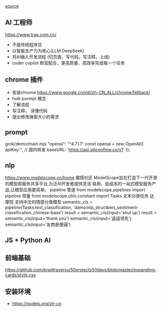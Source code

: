 [source](https://www.trae.com.cn/?utm_source=juejin&utm_medium=juejin_resources&utm_campaign=all_header_17)

## AI 工程师
https://www.trae.com.cn/
- 不是传统程序员 
- 以智能生产力为核心(LLM DeepSeek)
- 将AI融入开发流程 (切页面，写代码，写注释，上线)
- coder copilot 
  默契配合，更高质量、高效率完成每一个任务

## chrome 插件
  - 安装chrome 
  https://www.google.cn/intl/zh-CN_ALL/chrome/fallback/
  - hulk pormpt 概念
  - 了解流程 
  - 写注释， 读懂代码
  - 提出修改弹窗大小的需求

## prompt 
  grok/demo/main.mjs
  "openai": "^4.71.1"
  const openai = new OpenAI({
  apiKey:'',
  // 国内转发
  baseURL: 'https://api.siliconflow.cn/v1'
});

## nlp
https://www.modelscope.cn/home
 魔搭社区
 ModelScope旨在打造下一代开源的模型即服务共享平台,为泛AI开发者提供灵活
 易用、低成本的一站式模型服务产品,让模型应用更简单。
 pipeline 管道
from modelscope.pipelines import pipeline
 常量
from modelscope.utils.constant import Tasks
 文本分类任务 
 达摩院  支持中文的情感分类模型
semantic_cls = pipeline(Tasks.text_classification, 'damo/nlp_structbert_sentiment-classification_chinese-base')
 result = semantic_cls(input='shut up')
 result = semantic_cls(input='thank you')
semantic_cls(input='遥遥领先')
semantic_cls(input='友商是傻逼')

## JS + Python AI 

## 前端基础
https://github.com/bradtraversy/50projects50days/blob/master/expanding-cards/style.css

## 安装环境
- https://nodejs.org/zh-cn
